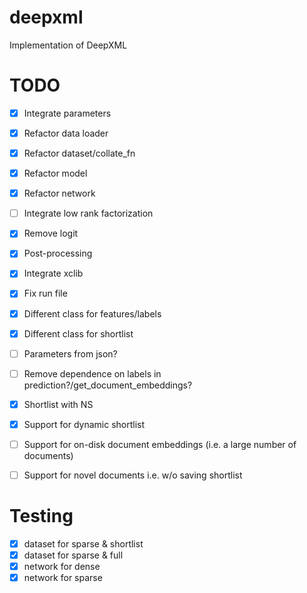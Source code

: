 # deepxml
Implementation of DeepXML

# TODO

- [x] Integrate parameters
- [x] Refactor data loader
- [x] Refactor dataset/collate_fn
- [x] Refactor model
- [x] Refactor network
- [ ] Integrate low rank factorization
- [x] Remove logit
- [x] Post-processing
- [x] Integrate xclib
- [x] Fix run file
- [x] Different class for features/labels
- [x] Different class for shortlist
- [ ] Parameters from json?
- [ ] Remove dependence on labels in prediction?/get_document_embeddings?
- [x] Shortlist with NS
- [x] Support for dynamic shortlist
- [ ] Support for on-disk document embeddings (i.e. a large number of documents)
- [ ] Support for novel documents i.e. w/o saving shortlist


# Testing

- [x] dataset for sparse & shortlist
- [x] dataset for sparse & full
- [x] network for dense
- [x] network for sparse 
